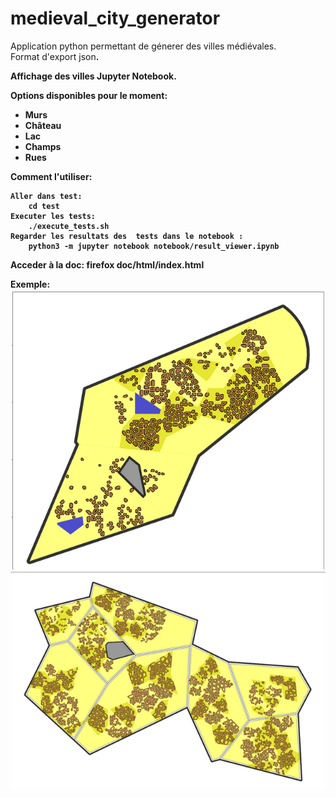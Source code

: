# medieval_city_generator

Application python permettant de génerer des villes médiévales.
<br>
Format d'export </b>json<b>.
<br>
  
Affichage des villes Jupyter Notebook.
  
Options disponibles pour le moment:
  - Murs
  - Château
  - Lac
  - Champs
  - Rues


Comment l'utiliser:

    Aller dans test:
        cd test
    Executer les tests:
        ./execute_tests.sh
    Regarder les resultats des  tests dans le notebook :
        python3 -m jupyter notebook notebook/result_viewer.ipynb

Acceder à la doc:
    firefox doc/html/index.html


  Exemple:<br>
  <img src="/doc/map_ex.png"/>
  <br>
  <img src="/doc/screen3.png"/>
